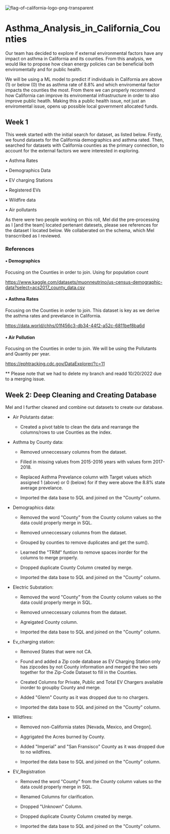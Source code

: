 ![flag-of-california-logo-png-transparent](https://user-images.githubusercontent.com/105950742/197089346-ab589b04-9119-4170-9fa6-559f70933828.png)



# Asthma_Analysis_in_California_Counties

Our team has decided to explore if external environmental factors have any impact on asthma in California and its counties. From this analysis, we would like to propose how clean energy policies can be beneficial both enviromentally and for public health. 

We will be using a ML model to predict if individuals in California are above (1) or below (0) the as asthma rate of 8.8% and which enviromental factor impacts the counties the most. From there we can properly recommend how California can improve its enviromental infrastructure in order to also improve public heatlh. Making this a public health issue, not just an enviromental issue, opens up possible local government allocated funds. 

## Week 1

This week started with the initial search for dataset, as listed below. Firstly, we found datasets for the California demographics and asthma rated. Then, searched for datasets with California counties as the primary connection, to account for the external factors we were interested in exploring. 

  • Asthma Rates
  
  •	Demographics Data
  
  •	EV charging Stations
  
  •	Registered EVs
  
  •	Wildfire data
  
  •	Air pollutants
  

As there were two people working on this roll, Mel did the pre-processing as I [and the team] located pertenant datesets, please see references for the dataset I located below. We collaberated on the schema, which Mel transcrribed as I reviewed. 


### References 
####  • Demographics

Focusing on the Counties in order to join. Using for population count

https://www.kaggle.com/datasets/muonneutrino/us-census-demographic-data?select=acs2017_county_data.csv


####  • Asthma Rates

Focusing on the Counties in order to join. This dataset is key as we derive the asthma rates and prevelance in California. 

https://data.world/chhs/01f456c3-db34-44f2-a52c-6811bef8ba6d

####  • Air Pollution

Focusing on the Counties in order to join. We will be using the Pollutants and Quantiy per year. 

https://ephtracking.cdc.gov/DataExplorer/?c=11

** Please note that we had to delete my branch and readd 10/20/2022 due to a merging issue.



## Week 2: Deep Cleaning and Creating Database

Mel and I further cleaned and combine out datasets to create our database. 

- Air Polutants datae: 

	- Created a pivot table to clean the data and rearrange the columns/rows to use Counties as the index.

- Asthma by County data: 

	- Removed unneccessary columns from the dataset.

	- Filled in missing values from 2015-2016 years with values form 2017- 2018.
 
	- Replaced Asthma Prevelance column with Target values which assigned 1 (above) or 0 (below) for if they were above the 8.8% state average prevelance.
 
	- Imported the data base to SQL and joined on the "County" column.

- Demographics data:

	- Removed the word "County" from the County column values so the data could properly merge in SQL.

	- Removed unneccessary columns from the dataset.

	- Grouped by counties to remove duplicates and get the sum().

	- Learned the "TRIM" funtion to remove spaces inorder for the columns to merge properly.

	- Dropped duplicate County Column created by merge.

	- Imported the data base to SQL and joined on the "County" column.

- Electric Substation:

	- Removed the word "County" from the County column values so the data could properly merge in SQL.

	- Removed unneccessary columns from the dataset.

	- Agreigated County column.

	- Imported the data base to SQL and joined on the "County" column.
- Ev_charging station:
 
	- Removed States that were not CA.

	- Found and added a Zip code database as EV Charging Station only has zipcodes by not County information and merged the two sets together for the Zip-Code Dataset to fill in the Counties. 

	- Created Columns for Private, Public and Total EV Chargers available inorder to groupby County and merge.

	- Added "Glenn" County as it was dropped due to no chargers.

	- Imported the data base to SQL and joined on the "County" column.

- Wildfires:

	- Removed non-California states [Nevada, Mexico, and Oregon].

	- Aggrigated the Acres burned by County.

	- Added "Imperial" and "San Fransisco" County as it was dropped due to no wildfires.

	- Imported the data base to SQL and joined on the "County" column.

- EV_Registration

	- Removed the word "County" from the County column values so the data could properly merge in SQL.

	- Renamed Columns for clarification. 
	 
	- Dropped "Unknown" Column. 

	- Dropped duplicate County Column created by merge.

	- Imported the data base to SQL and joined on the "County" column.


	
